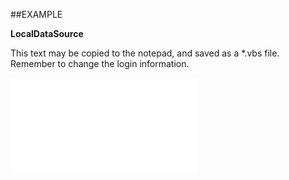 

##EXAMPLE

**LocalDataSource**

This text may be copied to the notepad, and saved as a *.vbs file. Remember to change the login information.

![](../../Examples/vbs/SOSettings.LocalDataSource.vbs.txt)





